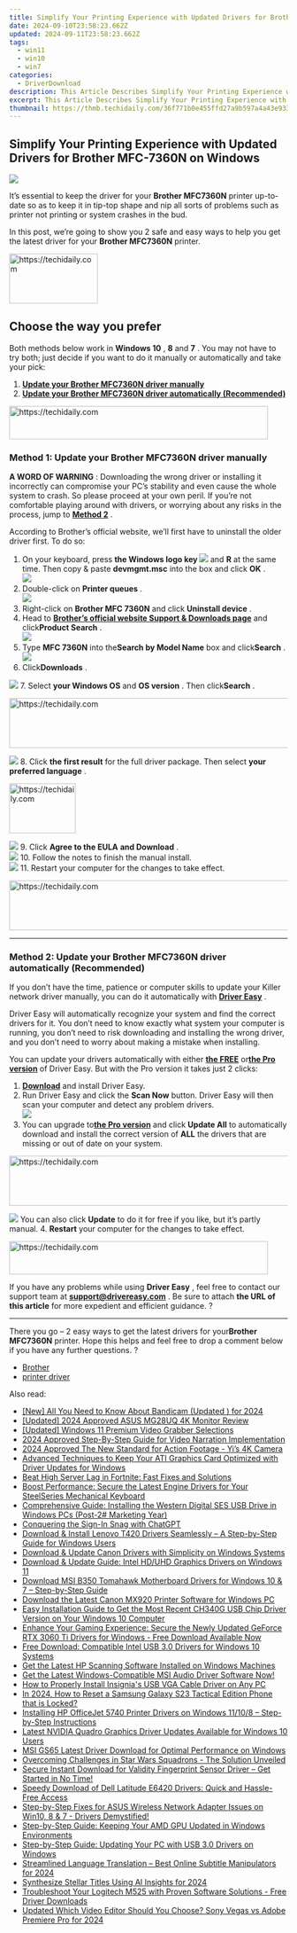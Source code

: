 ```yaml
---
title: Simplify Your Printing Experience with Updated Drivers for Brother MFC-7360N on Windows
date: 2024-09-10T23:58:23.662Z
updated: 2024-09-11T23:58:23.662Z
tags:
  - win11
  - win10
  - win7
categories:
  - DriverDownload
description: This Article Describes Simplify Your Printing Experience with Updated Drivers for Brother MFC-7360N on Windows
excerpt: This Article Describes Simplify Your Printing Experience with Updated Drivers for Brother MFC-7360N on Windows
thumbnail: https://thmb.techidaily.com/36f771b0e455ffd27a9b597a4a43e9338a94fa4efcb33fd8811a101c2c676422.png
---
```


## Simplify Your Printing Experience with Updated Drivers for Brother MFC-7360N on Windows

![](https://images.drivereasy.com/wp-content/uploads/2018/08/img_5b860d7154ba4.jpg)

 It’s essential to keep the driver for your **Brother MFC7360N** printer up-to-date so as to keep it in tip-top shape and nip all sorts of problems such as printer not printing or system crashes in the bud.

 In this post, we’re going to show you 2 safe and easy ways to help you get the latest driver for your **Brother MFC7360N** printer.













<!-- affiliate ads begin -->
<a href="https://aligracehair.sjv.io/c/5597632/2115912/19272" target="_top" id="2115912">
  <img src="//a.impactradius-go.com/display-ad/19272-2115912" border="0" alt="https://techidaily.com" width="160" height="90"/>
</a>
<img height="0" width="0" src="https://aligracehair.sjv.io/i/5597632/2115912/19272" style="position:absolute;visibility:hidden;" border="0" />
<!-- affiliate ads end -->




## Choose the way you prefer

 Both methods below work in **Windows 10** , **8** and **7** . You may not have to try both; just decide if you want to do it manually or automatically and take your pick:

1. [**Update your Brother MFC7360N driver manually**](https://tools.techidaily.com/drivereasy/download/)
2. [**Update your Brother MFC7360N driver automatically (Recommended)**](https://tools.techidaily.com/drivereasy/download/)













<!-- affiliate ads begin -->
<a href="https://bluettius.sjv.io/c/5597632/2139110/17108" target="_top" id="2139110">
  <img src="//a.impactradius-go.com/display-ad/17108-2139110" border="0" alt="https://techidaily.com" width="468" height="60"/>
</a>
<img height="0" width="0" src="https://bluettius.sjv.io/i/5597632/2139110/17108" style="position:absolute;visibility:hidden;" border="0" />
<!-- affiliate ads end -->




### Method 1: Update your Brother MFC7360N driver manually

**A WORD OF WARNING** : Downloading the wrong driver or installing it incorrectly can compromise your PC’s stability and even cause the whole system to crash. So please proceed at your own peril. If you’re not comfortable playing around with drivers, or worrying about any risks in the process, jump to [**Method 2**](https://tools.techidaily.com/drivereasy/download/) .

 According to Brother’s official website, we’ll first have to uninstall the older driver first. To do so:

1. On your keyboard, press   **the Windows logo key  ![](https://images.drivereasy.com/wp-content/uploads/2018/04/img_5ae0331bc08e4.png)**  and **R**  at the same time. Then copy & paste **devmgmt.msc** into the box and click   **OK**  .  
![](https://images.drivereasy.com/wp-content/uploads/2018/05/img_5afb9c1b96ba9.png)
2. Double-click on **Printer queues** .  
![](https://images.drivereasy.com/wp-content/uploads/2018/06/img_5b1a5b86a48f2.jpg)
3. Right-click on **Brother MFC 7360N** and click **Uninstall device** .
4. Head to **[Brother’s official website Support & Downloads page](http://support.brother.com/g/b/countrytop.aspx?c=us&lang=en)**  and click**Product Search** .  
![](https://images.drivereasy.com/wp-content/uploads/2018/09/img_5b91f9dbc2b1f.jpg)
5. Type **MFC 7360N** into the**Search by Model Name** box and click**Search** .  
![](https://images.drivereasy.com/wp-content/uploads/2018/09/img_5b92163d78f96.jpg)
6. Click**Downloads** .  








![](https://images.drivereasy.com/wp-content/uploads/2018/09/img_5b92169633e75.jpg)
7. Select **your Windows OS**   and **OS version** . Then click**Search** .  




<!-- affiliate ads begin -->
<a href="https://unicoeye.pxf.io/c/5597632/2121335/18498" target="_top" id="2121335">
  <img src="//a.impactradius-go.com/display-ad/18498-2121335" border="0" alt="https://techidaily.com" width="728" height="90"/>
</a>
<img height="0" width="0" src="https://unicoeye.pxf.io/i/5597632/2121335/18498" style="position:absolute;visibility:hidden;" border="0" />
<!-- affiliate ads end -->












![](https://images.drivereasy.com/wp-content/uploads/2018/09/img_5b921713414d6.jpg)
8. Click **the first result**   for the full driver package. Then select **your preferred language** .  




<!-- affiliate ads begin -->
<a href="https://aligracehair.sjv.io/c/5597632/2135349/19272" target="_top" id="2135349">
  <img src="//a.impactradius-go.com/display-ad/19272-2135349" border="0" alt="https://techidaily.com" width="120" height="90"/>
</a>
<img height="0" width="0" src="https://aligracehair.sjv.io/i/5597632/2135349/19272" style="position:absolute;visibility:hidden;" border="0" />
<!-- affiliate ads end -->




![](https://images.drivereasy.com/wp-content/uploads/2018/08/img_5b8613a0a97a4.jpg)
9. Click **Agree to the EULA**  **and Download** .  
![](https://images.drivereasy.com/wp-content/uploads/2018/08/img_5b8613f9ec314.jpg)
10. Follow the notes to finish the manual install.  
![](https://images.drivereasy.com/wp-content/uploads/2018/08/img_5b861455df55e.jpg)
11. Restart your computer for the changes to take effect.




<!-- affiliate ads begin -->
<a href="https://aidotcom.pxf.io/c/5597632/2134499/19576" target="_top" id="2134499">
  <img src="//a.impactradius-go.com/display-ad/19576-2134499" border="0" alt="https://techidaily.com" width="600" height="90"/>
</a>
<img height="0" width="0" src="https://aidotcom.pxf.io/i/5597632/2134499/19576" style="position:absolute;visibility:hidden;" border="0" />
<!-- affiliate ads end -->













---









### Method 2: Update your Brother MFC7360N driver automatically (Recommended)

 If you don’t have the time, patience or computer skills to update your Killer network  driver manually, you can do it automatically with **[Driver Easy](https://tools.techidaily.com/drivereasy/download/)**  .

 Driver Easy will automatically recognize your system and find the correct drivers for it. You don’t need to know exactly what system your computer is running, you don’t need to risk downloading and installing the wrong driver, and you don’t need to worry about making a mistake when installing.

 You can update your drivers automatically with either **[the FREE](https://tools.techidaily.com/drivereasy/download/)**  or[**the Pro version**](https://tools.techidaily.com/drivereasy/download/) of Driver Easy. But with the Pro version it takes just 2 clicks:

1. **[Download](https://tools.techidaily.com/drivereasy/download/)**  and install Driver Easy.
2. Run Driver Easy and click the **Scan Now** button. Driver Easy will then scan your computer and detect any problem drivers.  
![](https://images.drivereasy.com/wp-content/uploads/2018/07/img_5b5aefd675a7c.jpg)
3. You can upgrade to[**the Pro version**](https://tools.techidaily.com/drivereasy/download/) and click **Update All** to automatically download and install the correct version of **ALL**  the drivers that are missing or out of date on your system.  




<!-- affiliate ads begin -->
<a href="https://appsumo.8odi.net/c/5597632/2118312/7443" target="_top" id="2118312">
  <img src="//a.impactradius-go.com/display-ad/7443-2118312" border="0" alt="https://techidaily.com" width="728" height="90"/>
</a>
<img height="0" width="0" src="https://appsumo.8odi.net/i/5597632/2118312/7443" style="position:absolute;visibility:hidden;" border="0" />
<!-- affiliate ads end -->












![](https://images.drivereasy.com/wp-content/uploads/2018/09/img_5b92188ba032e.jpg) You can also click **Update** to do it for free if you like, but it’s partly manual.
4. **Restart**   your computer for the changes to take effect.




<!-- affiliate ads begin -->
<a href="https://aligracehair.sjv.io/c/5597632/2115920/19272" target="_top" id="2115920">
  <img src="//a.impactradius-go.com/display-ad/19272-2115920" border="0" alt="https://techidaily.com" width="468" height="60"/>
</a>
<img height="0" width="0" src="https://aligracehair.sjv.io/i/5597632/2115920/19272" style="position:absolute;visibility:hidden;" border="0" />
<!-- affiliate ads end -->





 If you have any problems while using **Driver Easy** , feel free to contact our support team at **<support@drivereasy.com>** . Be sure to attach **the URL of this article**  for more expedient and efficient guidance. ?

---

 There you go – 2 easy ways to get the latest drivers for your**Brother MFC7360N**  printer. Hope this helps and feel free to drop a comment below if you have any further questions. ?

* [Brother](https://tools.techidaily.com/drivereasy/download/)
* [printer driver](https://tools.techidaily.com/drivereasy/download/)

<ins class="adsbygoogle"
     style="display:block"
     data-ad-format="autorelaxed"
     data-ad-client="ca-pub-7571918770474297"
     data-ad-slot="1223367746"></ins>



<ins class="adsbygoogle"
     style="display:block"
     data-ad-client="ca-pub-7571918770474297"
     data-ad-slot="8358498916"
     data-ad-format="auto"
     data-full-width-responsive="true"></ins>

<span class="atpl-alsoreadstyle">Also read:</span>
<div><ul>
<li><a href="https://video-capture.techidaily.com/new-all-you-need-to-know-about-bandicam-updated-for-2024/"><u>[New] All You Need to Know About Bandicam (Updated ) for 2024</u></a></li>
<li><a href="https://fox-blue.techidaily.com/updated-2024-approved-asus-mg28uq-4k-monitor-review/"><u>[Updated] 2024 Approved  ASUS MG28UQ 4K Monitor Review</u></a></li>
<li><a href="https://screen-mirroring-recording.techidaily.com/updated-windows-11-premium-video-grabber-selections/"><u>[Updated] Windows 11  Premium Video Grabber Selections</u></a></li>
<li><a href="https://fox-friendly.techidaily.com/2024-approved-step-by-step-guide-for-video-narration-implementation/"><u>2024 Approved  Step-By-Step Guide for Video Narration Implementation</u></a></li>
<li><a href="https://fox-cloud.techidaily.com/2024-approved-the-new-standard-for-action-footage-yis-4k-camera/"><u>2024 Approved  The New Standard for Action Footage - Yi’s 4K Camera</u></a></li>
<li><a href="https://win-dash.techidaily.com/advanced-techniques-to-keep-your-ati-graphics-card-optimized-with-driver-updates-for-windows/"><u>Advanced Techniques to Keep Your ATI Graphics Card Optimized with Driver Updates for Windows</u></a></li>
<li><a href="https://network-issues.techidaily.com/beat-high-server-lag-in-fortnite-fast-fixes-and-solutions/"><u>Beat High Server Lag in Fortnite: Fast Fixes and Solutions</u></a></li>
<li><a href="https://win-dash.techidaily.com/boost-performance-secure-the-latest-engine-drivers-for-your-steelseries-mechanical-keyboard/"><u>Boost Performance: Secure the Latest Engine Drivers for Your SteelSeries Mechanical Keyboard</u></a></li>
<li><a href="https://win-dash.techidaily.com/comprehensive-guide-installing-the-western-digital-ses-usb-drive-in-windows-pcs-post-2-marketing-year/"><u>Comprehensive Guide: Installing the Western Digital SES USB Drive in Windows PCs (Post-2# Marketing Year)</u></a></li>
<li><a href="https://tech-savvy.techidaily.com/conquering-the-sign-in-snag-with-chatgpt/"><u>Conquering the Sign-In Snag with ChatGPT</u></a></li>
<li><a href="https://win-dash.techidaily.com/download-and-install-lenovo-t420-drivers-seamlessly-a-step-by-step-guide-for-windows-users/"><u>Download & Install Lenovo T420 Drivers Seamlessly – A Step-by-Step Guide for Windows Users</u></a></li>
<li><a href="https://win-dash.techidaily.com/1722952933240-download-and-update-canon-drivers-with-simplicity-on-windows-systems/"><u>Download & Update Canon Drivers with Simplicity on Windows Systems</u></a></li>
<li><a href="https://win-dash.techidaily.com/download-and-update-guide-intel-hduhd-graphics-drivers-on-windows-11/"><u>Download & Update Guide: Intel HD/UHD Graphics Drivers on Windows 11</u></a></li>
<li><a href="https://win-dash.techidaily.com/download-msi-b350-tomahawk-motherboard-drivers-for-windows-10-and-7-step-by-step-guide/"><u>Download MSI B350 Tomahawk Motherboard Drivers for Windows 10 & 7 – Step-by-Step Guide</u></a></li>
<li><a href="https://win-dash.techidaily.com/download-the-latest-canon-mx920-printer-software-for-windows-pc/"><u>Download the Latest Canon MX920 Printer Software for Windows PC</u></a></li>
<li><a href="https://win-dash.techidaily.com/easy-installation-guide-to-get-the-most-recent-ch340g-usb-chip-driver-version-on-your-windows-10-computer/"><u>Easy Installation Guide to Get the Most Recent CH340G USB Chip Driver Version on Your Windows 10 Computer</u></a></li>
<li><a href="https://win-dash.techidaily.com/enhance-your-gaming-experience-secure-the-newly-updated-geforce-rtx-3060-ti-drivers-for-windows-free-download-available-now/"><u>Enhance Your Gaming Experience: Secure the Newly Updated GeForce RTX 3060 Ti Drivers for Windows - Free Download Available Now</u></a></li>
<li><a href="https://win-dash.techidaily.com/free-download-compatible-intel-usb-30-drivers-for-windows-10-systems/"><u>Free Download: Compatible Intel USB 3.0 Drivers for Windows 10 Systems</u></a></li>
<li><a href="https://win-dash.techidaily.com/get-the-latest-hp-scanning-software-installed-on-windows-machines/"><u>Get the Latest HP Scanning Software Installed on Windows Machines</u></a></li>
<li><a href="https://win-dash.techidaily.com/get-the-latest-windows-compatible-msi-audio-driver-software-now/"><u>Get the Latest Windows-Compatible MSI Audio Driver Software Now!</u></a></li>
<li><a href="https://win-dash.techidaily.com/how-to-properly-install-insignias-usb-vga-cable-driver-on-any-pc/"><u>How to Properly Install Insignia's USB VGA Cable Driver on Any PC</u></a></li>
<li><a href="https://android-unlock.techidaily.com/in-2024-how-to-reset-a-samsung-galaxy-s23-tactical-edition-phone-that-is-locked-by-drfone-android/"><u>In 2024, How to Reset a Samsung Galaxy S23 Tactical Edition Phone that is Locked?</u></a></li>
<li><a href="https://win-dash.techidaily.com/installing-hp-officejet-5740-printer-drivers-on-windows-11108-step-by-step-instructions/"><u>Installing HP OfficeJet 5740 Printer Drivers on Windows 11/10/8 – Step-by-Step Instructions</u></a></li>
<li><a href="https://win-dash.techidaily.com/latest-nvidia-quadro-graphics-driver-updates-available-for-windows-10-users/"><u>Latest NVIDIA Quadro Graphics Driver Updates Available for Windows 10 Users</u></a></li>
<li><a href="https://win-dash.techidaily.com/msi-gs65-latest-driver-download-for-optimal-performance-on-windows/"><u>MSI GS65 Latest Driver Download for Optimal Performance on Windows</u></a></li>
<li><a href="https://win-solutions.techidaily.com/overcoming-challenges-in-star-wars-squadrons-the-solution-unveiled/"><u>Overcoming Challenges in Star Wars Squadrons - The Solution Unveiled</u></a></li>
<li><a href="https://win-dash.techidaily.com/1722974826241-secure-instant-download-for-validity-fingerprint-sensor-driver-get-started-in-no-time/"><u>Secure Instant Download for Validity Fingerprint Sensor Driver – Get Started in No Time!</u></a></li>
<li><a href="https://win-dash.techidaily.com/1722954842874-speedy-download-of-dell-latitude-e6420-drivers-quick-and-hassle-free-access/"><u>Speedy Download of Dell Latitude E6420 Drivers: Quick and Hassle-Free Access</u></a></li>
<li><a href="https://win-dash.techidaily.com/1722973316078-step-by-step-fixes-for-asus-wireless-network-adapter-issues-on-win10-8-and-7-drivers-demystified/"><u>Step-by-Step Fixes for ASUS Wireless Network Adapter Issues on Win10, 8 & 7 - Drivers Demystified!</u></a></li>
<li><a href="https://win-dash.techidaily.com/step-by-step-guide-keeping-your-amd-gpu-updated-in-windows-environments/"><u>Step-by-Step Guide: Keeping Your AMD GPU Updated in Windows Environments</u></a></li>
<li><a href="https://win-dash.techidaily.com/step-by-step-guide-updating-your-pc-with-usb-30-drivers-on-windows/"><u>Step-by-Step Guide: Updating Your PC with USB 3.0 Drivers on Windows</u></a></li>
<li><a href="https://some-skills.techidaily.com/streamlined-language-translation-best-online-subtitle-manipulators-for-2024/"><u>Streamlined Language Translation – Best Online Subtitle Manipulators for 2024</u></a></li>
<li><a href="https://some-guidance.techidaily.com/synthesize-stellar-titles-using-ai-insights-for-2024/"><u>Synthesize Stellar Titles Using AI Insights for 2024</u></a></li>
<li><a href="https://win-dash.techidaily.com/troubleshoot-your-logitech-m525-with-proven-software-solutions-free-driver-downloads/"><u>Troubleshoot Your Logitech M525 with Proven Software Solutions - Free Driver Downloads</u></a></li>
<li><a href="https://smart-video-creator.techidaily.com/updated-which-video-editor-should-you-choose-sony-vegas-vs-adobe-premiere-pro-for-2024/"><u>Updated Which Video Editor Should You Choose? Sony Vegas vs Adobe Premiere Pro for 2024</u></a></li>
</ul></div>
